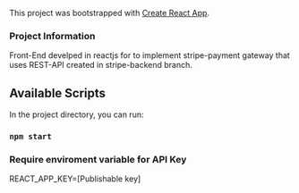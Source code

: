 This project was bootstrapped with [Create React App](https://github.com/facebook/create-react-app).

### Project Information

Front-End develped in reactjs for to implement stripe-payment gateway that uses REST-API created in stripe-backend branch.

## Available Scripts

In the project directory, you can run:

### `npm start`

### Require enviroment variable for API Key

REACT_APP_KEY=[Publishable key]